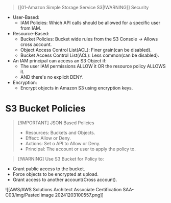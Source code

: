 
> [[01-Amazon Simple Storage Service S3|!WARNING]] Security
- User-Based:
	- IAM Policies: Which API calls should be allowed for a specific user from IAM.
- Resource-Based:
	- Bucket Policies: Bucket wide rules from the S3 Console -> Allows cross account.
	- Object Access Control List(ACL): Finer grain(can be disabled).
	- Bucket Access Control List(ACL): Less common(can be disabled).
- An IAM principal can access an S3 Object if:
	- The user IAM permissions ALLOW it OR the resource policy ALLOWS it.
	- AND there's no explicit DENY.
- Encryption: 
	- Encrypt objects in Amazon S3 using encryption keys.

# S3 Bucket Policies

> [!IMPORTANT] JSON Based Policies
> - Resources: Buckets and Objects.
> - Effect: Allow or Deny.
> - Actions: Set o API to Allow or Deny.
> - Principal: The account or user to apply the policy to.


> [!WARNING] Use S3 Bucket for Policy to:
- Grant public access to the bucket.
- Force objects to be encrypted at upload.
- Grant access to another account(Cross account).

![[AWS/AWS Solutions Architect Associate Certification SAA-C03/img/Pasted image 20241203100557.png]]